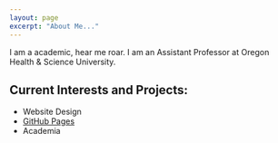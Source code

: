 ```yaml
---
layout: page
excerpt: "About Me..."
---
```


I am a academic, hear me roar. I am an Assistant Professor at Oregon Health & Science University.

## Current Interests and Projects:

- Website Design
- [GitHub Pages](http://laderast.github.io)
- Academia
